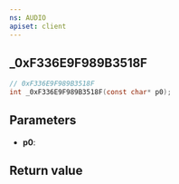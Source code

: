 ```yaml
---
ns: AUDIO
apiset: client
---
```

## _0xF336E9F989B3518F

```c
// 0xF336E9F989B3518F
int _0xF336E9F989B3518F(const char* p0);
```


## Parameters
* **p0**:

## Return value